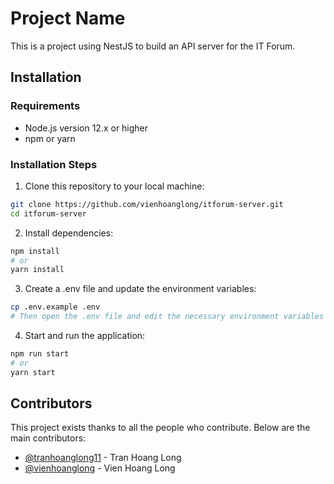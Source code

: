 # Project Name

This is a project using NestJS to build an API server for the IT Forum.

## Installation

### Requirements

- Node.js version 12.x or higher
- npm or yarn

### Installation Steps

1. Clone this repository to your local machine:

```bash
git clone https://github.com/vienhoanglong/itforum-server.git
cd itforum-server
```

2. Install dependencies:
```bash 
npm install
# or
yarn install
```
3. Create a .env file and update the environment variables:

```bash 
cp .env.example .env
# Then open the .env file and edit the necessary environment variables
```

4. Start and run the application:

```bash 
npm run start
# or
yarn start
```
## Contributors
This project exists thanks to all the people who contribute. Below are the main contributors:

- [@tranhoanglong11](https://github.com/tranhoanglong11) - Tran Hoang Long
- [@vienhoanglong](https://github.com/vienhoanglong) - Vien Hoang Long